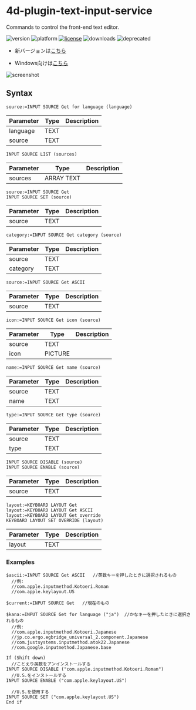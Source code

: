 # 4d-plugin-text-input-service
Commands to control the front-end text editor.

![version](https://img.shields.io/badge/version-16%2B-8331AE)
![platform](https://img.shields.io/static/v1?label=platform&message=mac-intel%20|%20mac-arm%20&color=blue)
[![license](https://img.shields.io/github/license/miyako/4d-plugin-jwt)](LICENSE)
![downloads](https://img.shields.io/github/downloads/miyako/4d-plugin-jwt/total)
![deprecated](https://img.shields.io/badge/-deprecated-inactive)

* 新バージョンは[こちら](https://github.com/miyako/4d-plugin-text-input-service-v2)

* Windows向けは[こちら](https://github.com/miyako/4d-plugin-input-method-manager/)

![screenshot](https://github.com/miyako/4d-plugin-text-input-service/blob/master/images/1.png)

## Syntax

```4d
source:=INPUT SOURCE Get for language (language)
```

Parameter|Type|Description
------------|------------|----
language|TEXT|
source|TEXT|

```4d
INPUT SOURCE LIST (sources)
```

Parameter|Type|Description
------------|------------|----
sources|ARRAY TEXT|

```4d
source:=INPUT SOURCE Get
INPUT SOURCE SET (source)
```

Parameter|Type|Description
------------|------------|----
source|TEXT|

```4d
category:=INPUT SOURCE Get category (source)
```

Parameter|Type|Description
------------|------------|----
source|TEXT|
category|TEXT|

```4d
source:=INPUT SOURCE Get ASCII
```

Parameter|Type|Description
------------|------------|----
source|TEXT|

```4d
icon:=INPUT SOURCE Get icon (source)
```

Parameter|Type|Description
------------|------------|----
source|TEXT|
icon|PICTURE|

```4d
name:=INPUT SOURCE Get name (source)
```

Parameter|Type|Description
------------|------------|----
source|TEXT|
name|TEXT|

```4d
type:=INPUT SOURCE Get type (source)
```

Parameter|Type|Description
------------|------------|----
source|TEXT|
type|TEXT|

```4d
INPUT SOURCE DISABLE (source)
INPUT SOURCE ENABLE (source)
```

Parameter|Type|Description
------------|------------|----
source|TEXT|

```4d
layout:=KEYBOARD LAYOUT Get
layout:=KEYBOARD LAYOUT Get ASCII
layout:=KEYBOARD LAYOUT Get override
KEYBOARD LAYOUT SET OVERRIDE (layout)
```

Parameter|Type|Description
------------|------------|----
layout|TEXT|

### Examples

```4d
$ascii:=INPUT SOURCE Get ASCII   //英数キーを押したときに選択されるもの
  //例: 
  //com.apple.inputmethod.Kotoeri.Roman
  //com.apple.keylayout.US

$current:=INPUT SOURCE Get   //現在のもの

$kana:=INPUT SOURCE Get for language ("ja")  //かなキーを押したときに選択されるもの
  //例:
  //com.apple.inputmethod.Kotoeri.Japanese
  //jp.co.ergo.egbridge_universal_2.component.Japanese
  //com.justsystems.inputmethod.atok22.Japanese
  //com.google.inputmethod.Japanese.base

If (Shift down)
  //ことえり英数をアンインストールする
INPUT SOURCE DISABLE ("com.apple.inputmethod.Kotoeri.Roman")
  //U.S.をインストールする
INPUT SOURCE ENABLE ("com.apple.keylayout.US")

  //U.S.を使用する
INPUT SOURCE SET ("com.apple.keylayout.US")
End if 
```
